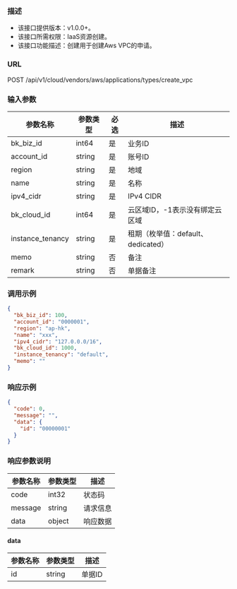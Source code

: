### 描述

- 该接口提供版本：v1.0.0+。
- 该接口所需权限：IaaS资源创建。
- 该接口功能描述：创建用于创建Aws VPC的申请。

### URL

POST /api/v1/cloud/vendors/aws/applications/types/create_vpc

### 输入参数

| 参数名称             | 参数类型   | 必选 | 描述                        |
|------------------|--------|----|---------------------------|
| bk_biz_id        | int64  | 是  | 业务ID                      |
| account_id       | string | 是  | 账号ID                      |
| region           | string | 是  | 地域                        |
| name             | string | 是  | 名称                        |
| ipv4_cidr        | string | 是  | IPv4 CIDR                 |
| bk_cloud_id      | int64  | 是  | 云区域ID，-1表示没有绑定云区域         |
| instance_tenancy | string | 是  | 租期（枚举值：default、dedicated） |
| memo             | string | 否  | 备注                        |
| remark           | string | 否  | 单据备注                      |

### 调用示例

```json
{
  "bk_biz_id": 100,
  "account_id": "0000001",
  "region": "ap-hk",
  "name": "xxx",
  "ipv4_cidr": "127.0.0.0/16",
  "bk_cloud_id": 1000,
  "instance_tenancy": "default",
  "memo": ""
}
```

### 响应示例

```json
{
  "code": 0,
  "message": "",
  "data": {
    "id": "00000001"
  }
}
```

### 响应参数说明

| 参数名称    | 参数类型   | 描述   |
|---------|--------|------|
| code    | int32  | 状态码  |
| message | string | 请求信息 |
| data    | object | 响应数据 |

#### data

| 参数名称 | 参数类型   | 描述   |
|------|--------|------|
| id   | string | 单据ID |
